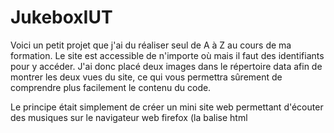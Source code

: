# JukeboxIUT

Voici un petit projet que j'ai du réaliser seul de A à Z au cours de ma formation. 
Le site est accessible de n'importe où mais il faut des identifiants pour y accéder.
J'ai donc placé deux images dans le répertoire data afin de montrer les deux vues du site, ce qui vous permettra sûrement de comprendre plus facilement le contenu du code.

Le principe était simplement de créer un mini site web permettant d'écouter des musiques sur le navigateur web firefox (la balise html <audio> ayant des problèmes avec chrome).
